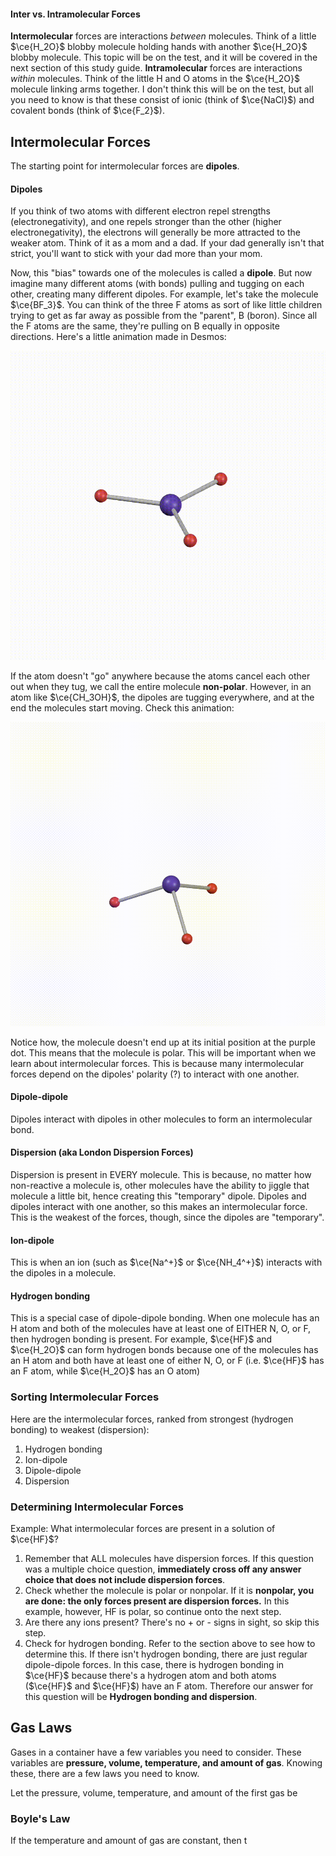 #### Inter vs. Intramolecular Forces
**Intermolecular** forces are interactions *between* molecules. Think of a little $\ce{H_2O}$ blobby molecule holding hands with another $\ce{H_2O}$ blobby molecule. This topic will be on the test, and it will be covered in the next section of this study guide.
**Intramolecular** forces are interactions *within* molecules. Think of the little H and O atoms in the $\ce{H_2O}$ molecule linking arms together. I don't think this will be on the test, but all you need to know is that these consist of ionic (think of $\ce{NaCl}$) and covalent bonds (think of $\ce{F_2}$).
## Intermolecular Forces
The starting point for intermolecular forces are **dipoles**. 
#### Dipoles
If you think of two atoms with different electron repel strengths (electronegativity), and one repels stronger than the other (higher electronegativity), the electrons will generally be more attracted to the weaker atom. Think of it as a mom and a dad. If your dad generally isn't that strict, you'll want to stick with your dad more than your mom.

Now, this "bias" towards one of the molecules is called a **dipole**. But now imagine many different atoms (with bonds) pulling and tugging on each other, creating many different dipoles. For example, let's take the molecule $\ce{BF_3}$. You can think of the three F atoms as sort of like little children trying to get as far away as possible from the "parent", B (boron). Since all the F atoms are the same, they're pulling on B equally in opposite directions. Here's a little animation made in Desmos:

![](img/nonpolar.gif)

If the atom doesn't "go" anywhere because the atoms cancel each other out when they tug, we call the entire molecule **non-polar**. However, in an atom like $\ce{CH_3OH}$, the dipoles are tugging everywhere, and at the end the molecules start moving. Check this animation:

![polar](img/polar.gif)

Notice how, the molecule doesn't end up at its initial position at the purple dot. This means that the molecule is polar. This will be important when we learn about intermolecular forces. This is because many intermolecular forces depend on the dipoles' polarity (?) to interact with one another.

#### Dipole-dipole
Dipoles interact with dipoles in other molecules to form an intermolecular bond.
#### Dispersion (aka London Dispersion Forces)
Dispersion is present in EVERY molecule. This is because, no matter how non-reactive a molecule is, other molecules have the ability to jiggle that molecule a little bit, hence creating this "temporary" dipole. Dipoles and dipoles interact with one another, so this makes an intermolecular force. This is the weakest of the forces, though, since the dipoles are "temporary".
#### Ion-dipole
This is when an ion (such as $\ce{Na^+}$ or $\ce{NH_4^+}$) interacts with the dipoles in a molecule.
#### Hydrogen bonding
This is a special case of dipole-dipole bonding. When one molecule has an H atom and both of the molecules have at least one of EITHER N, O, or F, then hydrogen bonding is present. For example, $\ce{HF}$ and $\ce{H_2O}$ can form hydrogen bonds because one of the molecules has an H atom and both have at least one of either N, O, or F (i.e. $\ce{HF}$ has an F atom, while $\ce{H_2O}$ has an O atom)

### Sorting Intermolecular Forces
Here are the intermolecular forces, ranked from strongest (hydrogen bonding) to weakest (dispersion):
1. Hydrogen bonding
2. Ion-dipole
3. Dipole-dipole
4. Dispersion
### Determining Intermolecular Forces
Example: What intermolecular forces are present in a solution of $\ce{HF}$?
1. Remember that ALL molecules have dispersion forces. If this question was a multiple choice question, **immediately cross off any answer choice that does not include dispersion forces**.
2. Check whether the molecule is polar or nonpolar. If it is **nonpolar, you are done: the only forces present are dispersion forces.** In this example, however, HF is polar, so continue onto the next step.
3. Are there any ions present? There's no + or - signs in sight, so skip this step.
4. Check for hydrogen bonding. Refer to the section above to see how to determine this. If there isn't hydrogen bonding, there are just regular dipole-dipole forces. In this case, there is hydrogen bonding in $\ce{HF}$ because there's a hydrogen atom and both atoms ($\ce{HF}$ and $\ce{HF}$) have an F atom.
Therefore our answer for this question will be **Hydrogen bonding and dispersion**.

## Gas Laws
Gases in a container have a few variables you need to consider. These variables are **pressure, volume, temperature, and amount of gas**. Knowing these, there are a few laws you need to know.

Let the pressure, volume, temperature, and amount of the first gas be

### Boyle's Law
If the temperature and amount of gas are constant, then t